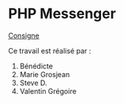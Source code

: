 # PHP Messenger
[Consigne](https://github.com/becodeorg/LIE-Hamilton-1.7/tree/master/02-La-colline/01-php-messenger)

Ce travail est réalisé par : 

1. Bénédicte
2. Marie Grosjean
3. Steve D.
4. Valentin Grégoire